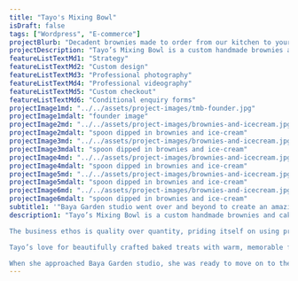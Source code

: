 ```yaml
---
title: "Tayo's Mixing Bowl"
isDraft: false
tags: ["Wordpress", "E-commerce"]
projectBlurb: "Decadent brownies made to order from our kitchen to your door"
projectDescription: "Tayo’s Mixing Bowl is a custom handmade brownies and cakes business creating high-end treats for special occasions."
featureListTextMd1: "Strategy"
featureListTextMd2: "Custom design"
featureListTextMd3: "Professional photography"
featureListTextMd4: "Professional videography"
featureListTextMd5: "Custom checkout"
featureListTextMd6: "Conditional enquiry forms"
projectImage1md: "../../assets/project-images/tmb-founder.jpg"
projectImage1mdalt: "founder image"
projectImage2md: "../../assets/project-images/brownies-and-icecream.jpg"
projectImage2mdalt: "spoon dipped in brownies and ice-cream"
projectImage3md: "../../assets/project-images/brownies-and-icecream.jpg"
projectImage3mdalt: "spoon dipped in brownies and ice-cream"
projectImage4md: "../../assets/project-images/brownies-and-icecream.jpg"
projectImage4mdalt: "spoon dipped in brownies and ice-cream"
projectImage5md: "../../assets/project-images/brownies-and-icecream.jpg"
projectImage5mdalt: "spoon dipped in brownies and ice-cream"
projectImage6md: "../../assets/project-images/brownies-and-icecream.jpg"
projectImage6mdalt: "spoon dipped in brownies and ice-cream"
subtitle1: '"Baya Garden studio went over and beyond to create an amazing website for my online bakery business."'
description1: "Tayo’s Mixing Bowl is a custom handmade brownies and cakes business creating high-end treats for special occasions.\n

The business ethos is quality over quantity, priding itself on using premium ingredients and traditional baking methods to create decadent and delightful flavours with every mouthful.\n

Tayo’s love for beautifully crafted baked treats with warm, memorable flavours has rightly earned her the reputation of producing high quality desserts.\n

When she approached Baya Garden studio, she was ready to move on to the next stage and have a website that reflected her brand values and that beautifully conveyed her craft."
---
```

